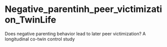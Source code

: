 # Negative_parentinh_peer_victimization_TwinLife
Does negative parenting behavior lead to later peer victimization? A longitudinal co-twin control study
